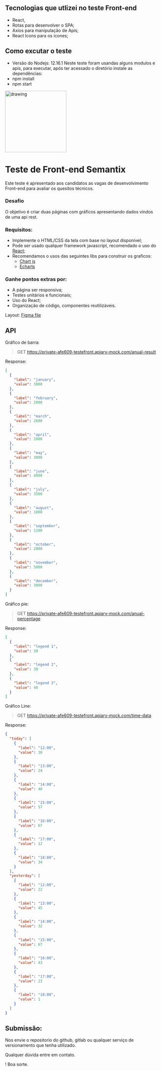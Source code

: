 ## Tecnologias que utlizei no teste Front-end

- React,
- Rotas para desenvolver o SPA;
- Axios para manipulação de Apis;
- React Icons para os icones;

## Como excutar o teste
- Versão do Nodejs: 12.16.1
Neste teste foram usandas alguns modulos e apis, para executar, após ter acessado o diretório instale as dependências:
- npm install
- npm start

<img src="https://semantix.com.br/wp-content/uploads/2019/12/Semantix-horizontal.png" alt="drawing" width="200"/>

# Teste de Front-end Semantix

Este teste é apresentado aos candidatos as vagas de desenvolvimento Front-end para avaliar os quesitos técnicos.


### Desafio

O objetivo é criar duas páginas com gráficos apresentando dados vindos de uma api rest.

### Requisitos:

- Implemente o HTML/CSS da tela com base no layout disponível;
- Pode ser usado qualquer framework javascript, recomendado o uso do [React](https://reactjs.org/);
- Recomendamos o usos das seguintes libs para construir os graficos:
  - [Chart js](https://www.chartjs.org/samples/latest/)
  - [Echarts](https://echarts.apache.org/examples/en/index.html)

### Ganhe pontos extras por:
- A página ser responsiva;
- Testes unitários e funcionais;
- Uso do React;
- Organização de código, componentes reutilizáveis.

Layout: [Figma file](https://www.figma.com/file/YCCwmJvJDqO5dq4nMkoxQI/front-end-teste?node-id=0%3A1)

## API

Gráfico de barra:

> GET https://private-afe609-testefront.apiary-mock.com/anual-result

Response:

```json
[
  {
    "label": "january",
    "value": 3000
  },
  {
    "label": "february",
    "value": 2000
  },
  {
    "label": "march",
    "value": 2600
  },
  {
    "label": "april",
    "value": 2000
  },
  {
    "label": "may",
    "value": 3000
  },
  {
    "label": "june",
    "value": 4000
  },
  {
    "label": "july",
    "value": 3500
  },
  {
    "label": "august",
    "value": 1000
  },
  {
    "label": "september",
    "value": 1200
  },
  {
    "label": "october",
    "value": 2000
  },
  {
    "label": "november",
    "value": 5000
  },
  {
    "label": "december",
    "value": 3000
  }
]
```

Gráfico pie:

> GET https://private-afe609-testefront.apiary-mock.com/anual-percentage

Response:

```json
[
  {
    "label": "legend 1",
    "value": 30
  },
  {
    "label": "legend 2",
    "value": 30
  },
  {
    "label": "legend 3",
    "value": 40
  }
]
```

Gráfico Line:

> GET https://private-afe609-testefront.apiary-mock.com/time-data

Response:

```json
{
  "today": [
    {
      "label": "12:00",
      "value": 30
    },
    {
      "label": "13:00",
      "value": 24
    },
    {
      "label": "14:00",
      "value": 40
    },
    {
      "label": "15:00",
      "value": 57
    },
    {
      "label": "16:00",
      "value": 67
    },
    {
      "label": "17:00",
      "value": 12
    },
    {
      "label": "18:00",
      "value": 34
    }
  ],
  "yesterday": [
    {
      "label": "12:00",
      "value": 22
    },
    {
      "label": "13:00",
      "value": 45
    },
    {
      "label": "14:00",
      "value": 32
    },
    {
      "label": "15:00",
      "value": 67
    },
    {
      "label": "16:00",
      "value": 43
    },
    {
      "label": "17:00",
      "value": 23
    },
    {
      "label": "18:00",
      "value": 1
    }
  ]
}
```


## Submissão:

Nos envie o repositorio do github, gitlab ou qualquer serviço de versionamento que tenha utilizado.

Qualquer dúvida entre em contato.

! Boa sorte.

